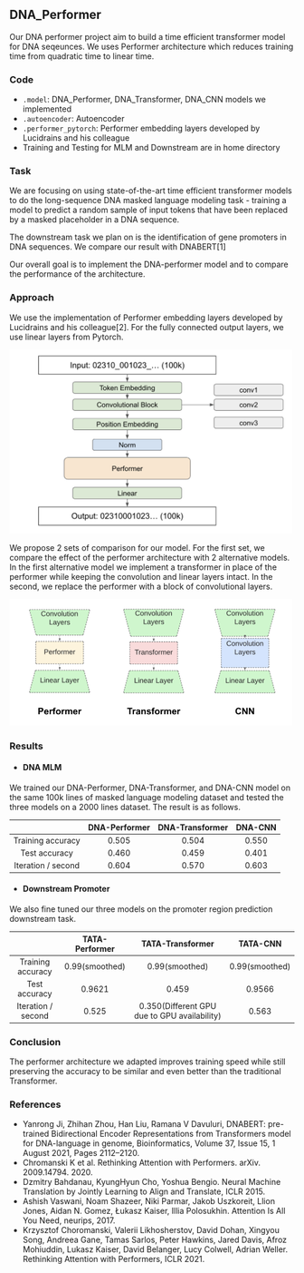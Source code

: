 ## DNA_Performer

Our DNA performer project aim to build a time efficient transformer model for DNA seqeunces. We uses Performer architecture which reduces training time from quadratic time to linear time.


### Code

- `.model`: DNA_Performer, DNA_Transformer, DNA_CNN models we implemented
- `.autoencoder`: Autoencoder
- `.performer_pytorch`: Performer embedding layers developed by Lucidrains and his colleague
- Training and Testing for MLM and Downstream are in home directory



### Task

We are focusing on using state-of-the-art time efficient transformer models to do the long-sequence DNA masked language modeling task - training a model to predict a random sample of input tokens that have been replaced by a masked placeholder in a DNA sequence.

The downstream task we plan on is the identification of gene promoters in DNA sequences. We compare our result with DNABERT[1]

Our overall goal is to implement the DNA-performer model and to compare the performance of the architecture.



### Approach
We use the implementation of Performer embedding layers developed by Lucidrains and his colleague[2]. For the fully connected output layers, we use linear layers from Pytorch.

<img src="./model.png" width="500px"></img>

We propose 2 sets of comparison for our model. For the first set, we compare the effect of the performer architecture with 2 alternative models. In the first alternative model we implement a transformer in place of the performer while keeping the convolution and linear layers intact. In the second, we replace the performer with a block of convolutional layers.

<img src="./comparison.png" width="500px"></img>



### Results

- #### DNA MLM
We trained our DNA-Performer, DNA-Transformer, and DNA-CNN model on the same 100k lines of masked language modeling dataset and tested the three models on a 2000 lines dataset. The result is as follows. 

|           | DNA-Performer | DNA-Transformer | DNA-CNN |
| :---:  | :---:   |     :---:      | :---: |
| Training accuracy   | 0.505     | 0.504    |   0.550  |
| Test accuracy   | 0.460       | 0.459      |   0.401  |
| Iteration / second | 0.604 | 0.570 | 0.603 |


- #### Downstream Promoter
We also fine tuned our three models on the promoter region prediction downstream task.

|           | TATA-Performer | TATA-Transformer | TATA-CNN |
| :---:  | :---:   |     :---:      | :---: |
| Training accuracy   |  0.99(smoothed)    | 0.99(smoothed)    |   0.99(smoothed)  |
| Test accuracy   | 0.9621       | 0.459      |   0.9566  |
| Iteration / second | 0.525 | 0.350(Different GPU due to GPU availability) | 0.563 |



### Conclusion

The performer architecture we adapted improves training speed while still preserving the accuracy to be similar and even better than the traditional Transformer.



### References

- Yanrong Ji, Zhihan Zhou, Han Liu, Ramana V Davuluri, DNABERT: pre-trained Bidirectional Encoder Representations from Transformers model for DNA-language in genome, Bioinformatics, Volume 37, Issue 15, 1 August 2021, Pages 2112–2120.
- Chromanski K et al. Rethinking Attention with Performers. arXiv. 2009.14794. 2020.
- Dzmitry Bahdanau, KyungHyun Cho, Yoshua Bengio. Neural Machine Translation by Jointly Learning to Align and Translate, ICLR 2015. 
- Ashish Vaswani, Noam Shazeer, Niki Parmar, Jakob Uszkoreit, Llion Jones, Aidan N. Gomez, Łukasz Kaiser, Illia Polosukhin. Attention Is All You Need, neurips, 2017.
- Krzysztof Choromanski, Valerii Likhosherstov, David Dohan, Xingyou Song, Andreea Gane, Tamas Sarlos, Peter Hawkins, Jared Davis, Afroz Mohiuddin, Lukasz Kaiser, David Belanger, Lucy Colwell, Adrian Weller. Rethinking Attention with Performers, ICLR 2021. 
